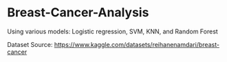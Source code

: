 # Breast-Cancer-Analysis
Using various models: Logistic regression, SVM, KNN, and Random Forest

Dataset Source: https://www.kaggle.com/datasets/reihanenamdari/breast-cancer
